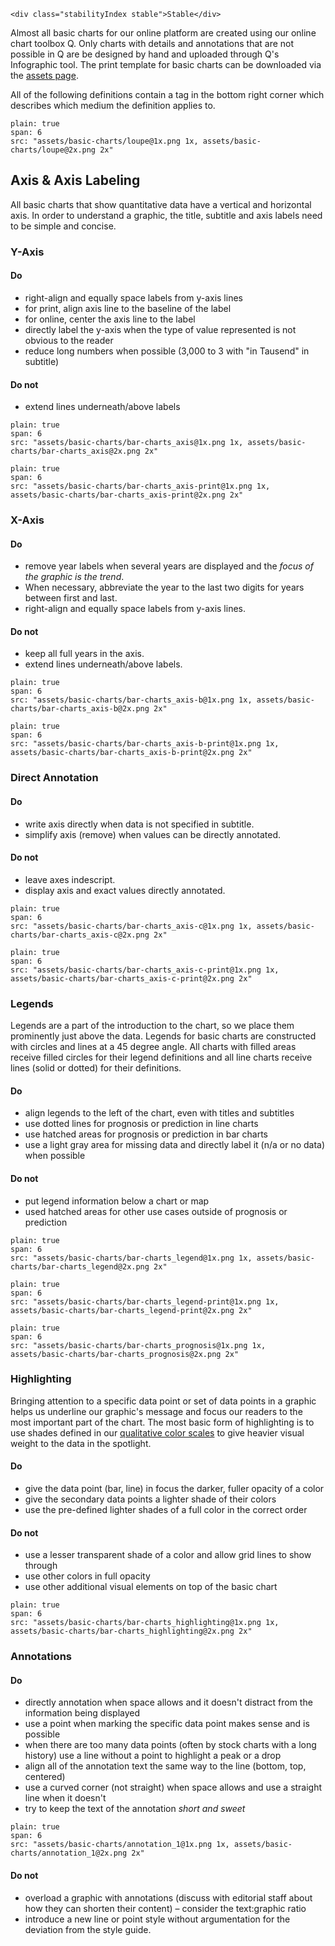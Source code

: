 ```html|span-1,no-source,plain
<div class="stabilityIndex stable">Stable</div>
```

Almost all basic charts for our online platform are created using our online chart toolbox Q. Only charts with details and annotations that are not possible in Q are be designed by hand and uploaded through Q's Infographic tool. The print template for basic charts can be downloaded via the [assets page](assets).

All of the following definitions contain a tag in the bottom right corner which describes which medium the definition applies to.
```image
plain: true
span: 6
src: "assets/basic-charts/loupe@1x.png 1x, assets/basic-charts/loupe@2x.png 2x"
```

## Axis & Axis Labeling
All basic charts that show quantitative data have a vertical and horizontal axis. In order to understand a graphic, the title, subtitle and axis labels need to be simple and concise.

### Y-Axis

#### Do
- right-align and equally space labels from y-axis lines
- for print, align axis line to the baseline of the label
- for online, center the axis line to the label
- directly label the y-axis when the type of value represented is not obvious to the reader
- reduce long numbers when possible (3,000 to 3 with "in Tausend" in subtitle)

#### Do not
- extend lines underneath/above labels

```image
plain: true
span: 6
src: "assets/basic-charts/bar-charts_axis@1x.png 1x, assets/basic-charts/bar-charts_axis@2x.png 2x"
```
```image
plain: true
span: 6
src: "assets/basic-charts/bar-charts_axis-print@1x.png 1x, assets/basic-charts/bar-charts_axis-print@2x.png 2x"
```
### X-Axis

#### Do
- remove year labels when several years are displayed and the *focus of the graphic is the trend*.
- When necessary, abbreviate the year to the last two digits for years between first and last.
- right-align and equally space labels from y-axis lines.

#### Do not
- keep all full years in the axis.
- extend lines underneath/above labels.

```image
plain: true
span: 6
src: "assets/basic-charts/bar-charts_axis-b@1x.png 1x, assets/basic-charts/bar-charts_axis-b@2x.png 2x"
```
```image
plain: true
span: 6
src: "assets/basic-charts/bar-charts_axis-b-print@1x.png 1x, assets/basic-charts/bar-charts_axis-b-print@2x.png 2x"
```

### Direct Annotation

#### Do
- write axis directly when data is not specified in subtitle.
- simplify axis (remove) when values can be directly annotated.

#### Do not
- leave axes indescript.
- display axis and exact values directly annotated.

```image
plain: true
span: 6
src: "assets/basic-charts/bar-charts_axis-c@1x.png 1x, assets/basic-charts/bar-charts_axis-c@2x.png 2x"
```
```image
plain: true
span: 6
src: "assets/basic-charts/bar-charts_axis-c-print@1x.png 1x, assets/basic-charts/bar-charts_axis-c-print@2x.png 2x"
```

### Legends
Legends are a part of the introduction to the chart, so we place them prominently just above the data. Legends for basic charts are constructed with circles and lines at a 45 degree angle. All charts with filled areas receive filled circles for their legend definitions and all line charts receive lines (solid or dotted) for their definitions.
#### Do
- align legends to the left of the chart, even with titles and subtitles
- use dotted lines for prognosis or prediction in line charts
- use hatched areas for prognosis or prediction in bar charts
- use a light gray area for missing data and directly label it (n/a or no data) when possible

#### Do not
- put legend information below a chart or map
- used hatched areas for other use cases outside of prognosis or prediction

```image
plain: true
span: 6
src: "assets/basic-charts/bar-charts_legend@1x.png 1x, assets/basic-charts/bar-charts_legend@2x.png 2x"
```
```image
plain: true
span: 6
src: "assets/basic-charts/bar-charts_legend-print@1x.png 1x, assets/basic-charts/bar-charts_legend-print@2x.png 2x"
```
```image
plain: true
span: 6
src: "assets/basic-charts/bar-charts_prognosis@1x.png 1x, assets/basic-charts/bar-charts_prognosis@2x.png 2x"
```

### Highlighting
Bringing attention to a specific data point or set of data points in a graphic helps us underline our graphic's message and focus our readers to the most important part of the chart. The most basic form of highlighting is to use shades defined in our [qualitative color scales](https://nzzdev.github.io/Storytelling-Styleguide/#/colors?a=qualitative-color-scale-primary) to give heavier visual weight to the data in the spotlight.

#### Do
- give the data point (bar, line) in focus the darker, fuller opacity of a color
- give the secondary data points a lighter shade of their colors
- use the pre-defined lighter shades of a full color in the correct order  

#### Do not
- use a lesser transparent shade of a color and allow grid lines to show through
- use other colors in full opacity
- use other additional visual elements on top of the basic chart

```image
plain: true
span: 6
src: "assets/basic-charts/bar-charts_highlighting@1x.png 1x, assets/basic-charts/bar-charts_highlighting@2x.png 2x"
```

### Annotations

#### Do
- directly annotation when space allows and it doesn't distract from the information being displayed
- use a point when marking the specific data point makes sense and is possible
- when there are too many data points (often by stock charts with a long history) use a line without a point to highlight a peak or a drop
- align all of the annotation text the same way to the line (bottom, top, centered)
- use a curved corner (not straight) when space allows and use a straight line when it doesn't
- try to keep the text of the annotation *short and sweet*

```image
plain: true
span: 6
src: "assets/basic-charts/annotation_1@1x.png 1x, assets/basic-charts/annotation_1@2x.png 2x"
```

#### Do not
- overload a graphic with annotations (discuss with editorial staff about how they can shorten their content) – consider the text:graphic ratio
- introduce a new line or point style without argumentation for the deviation from the style guide.
